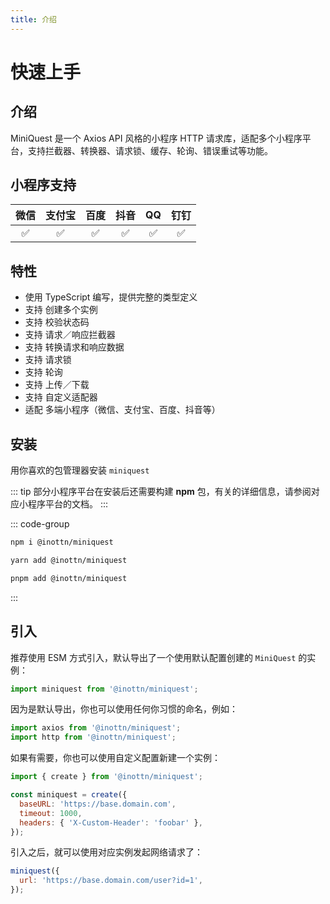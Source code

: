 ```yaml
---
title: 介绍
---
```


# 快速上手

## 介绍

MiniQuest 是一个 Axios API 风格的小程序 HTTP 请求库，适配多个小程序平台，支持拦截器、转换器、请求锁、缓存、轮询、错误重试等功能。

## 小程序支持

| 微信 | 支付宝 | 百度 | 抖音 | QQ  | 钉钉 |
| :--: | :----: | :--: | :--: | :-: | :--: |
|  ✅  |   ✅   |  ✅  |  ✅  | ✅  |  ✅  |

## 特性

- 使用 TypeScript 编写，提供完整的类型定义
- 支持 创建多个实例
- 支持 校验状态码
- 支持 请求／响应拦截器
- 支持 转换请求和响应数据
- 支持 请求锁
- 支持 轮询
- 支持 上传／下载
- 支持 自定义适配器
- 适配 多端小程序（微信、支付宝、百度、抖音等）

## 安装

用你喜欢的包管理器安装 `miniquest`

::: tip
部分小程序平台在安装后还需要构建 **npm** 包，有关的详细信息，请参阅对应小程序平台的文档。
:::

::: code-group

```bash [npm]
npm i @inottn/miniquest
```

```bash [yarn]
yarn add @inottn/miniquest
```

```bash [pnpm]
pnpm add @inottn/miniquest
```

:::

## 引入

推荐使用 ESM 方式引入，默认导出了一个使用默认配置创建的 `MiniQuest` 的实例：

```js
import miniquest from '@inottn/miniquest';
```

因为是默认导出，你也可以使用任何你习惯的命名，例如：

```js
import axios from '@inottn/miniquest';
import http from '@inottn/miniquest';
```

如果有需要，你也可以使用自定义配置新建一个实例：

```js
import { create } from '@inottn/miniquest';

const miniquest = create({
  baseURL: 'https://base.domain.com',
  timeout: 1000,
  headers: { 'X-Custom-Header': 'foobar' },
});
```

引入之后，就可以使用对应实例发起网络请求了：

```js
miniquest({
  url: 'https://base.domain.com/user?id=1',
});
```
